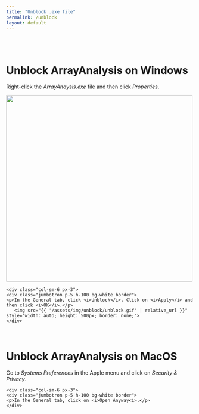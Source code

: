 ```yaml
---
title: "Unblock .exe file"
permalink: /unblock
layout: default
---
```

<br>
<br>
<h1>Unblock ArrayAnalysis on <b>Windows</b></h1>
<div class="container px-1">
<div class="row">
  <div class="col-sm-6 px-3">
    <div class="jumbotron p-5 h-100 bg-white border">
    <p>Right-click the <i>ArrayAnaysis.exe</i> file and then click <i>Properties</i>.</p>
      <img src="{{ '/assets/img/unblock/unblock.png' | relative_url }}" style="width: auto; height: 500px; border: none;">
    </div>
  </div>
  
    <div class="col-sm-6 px-3">
    <div class="jumbotron p-5 h-100 bg-white border">
    <p>In the General tab, click <i>Unblock</i>. Click on <i>Apply</i> and then click <i>OK</i>.</p> 
       <img src="{{ '/assets/img/unblock/unblock.gif' | relative_url }}" style="width: auto; height: 500px; border: none;">
    </div>
  </div>  
</div>
</div>
<br>
<h1>Unblock ArrayAnalysis on <b>MacOS</b></h1>
<div class="container px-1">
<div class="row">
  <div class="col-sm-6 px-3">
    <div class="jumbotron p-5 h-100 bg-white border">
    <p>Go to <i>Systems Preferences</i> in the Apple menu and click on <i>Security & Privacy</i>.</p>
    </div>
  </div>
  
    <div class="col-sm-6 px-3">
    <div class="jumbotron p-5 h-100 bg-white border">
    <p>In the General tab, click on <i>Open Anyway<i>.</p> 
    </div>
  </div>  
</div>
</div>
<br>




